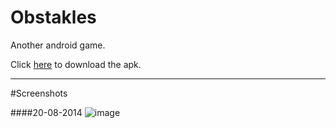 Obstakles
=========

Another android game.

Click [here](/android/apk/obstakles-android.apk?raw=true) to download the apk.

***
#Screenshots

####20-08-2014
![image](http://i.imgur.com/RxrTWO8.png)
